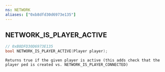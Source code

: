 ```yaml
---
ns: NETWORK
aliases: ["0xb8dfd30d6973e135"]
---
```

## NETWORK_IS_PLAYER_ACTIVE

```c
// 0xB8DFD30D6973E135
bool NETWORK_IS_PLAYER_ACTIVE(Player player);
```

```
Returns true if the given player is active (this adds check that the player ped is created vs. NETWORK_IS_PLAYER_CONNECTED)
```
